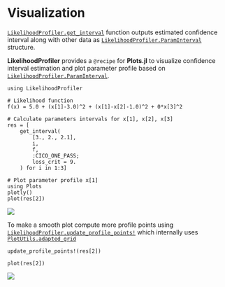 # Visualization

[`LikelihoodProfiler.get_interval`](@ref) function outputs estimated
confidence interval along with other data as
[`LikelihoodProfiler.ParamInterval`](@ref) structure.

**LikelihoodProfiler** provides a `@recipe` for **Plots.jl** to visualize
confidence interval estimation and plot parameter profile based on
[`LikelihoodProfiler.ParamInterval`](@ref).

```
using LikelihoodProfiler

# Likelihood function
f(x) = 5.0 + (x[1]-3.0)^2 + (x[1]-x[2]-1.0)^2 + 0*x[3]^2

# Calculate parameters intervals for x[1], x[2], x[3]
res = [
    get_interval(
        [3., 2., 2.1],
        i,
        f,
        :CICO_ONE_PASS;
        loss_crit = 9.
    ) for i in 1:3]

# Plot parameter profile x[1]
using Plots
plotly()
plot(res[2])
```

![](https://github.com/insysbio/LikelihoodProfiler.jl/blob/master/img/plot_cico.png?raw=true)

To make a smooth plot compute more profile points using [`LikelihoodProfiler.update_profile_points!`](@ref) which internally uses [`PlotUtils.adapted_grid`](https://github.com/JuliaPlots/PlotUtils.jl/blob/master/src/adapted_grid.jl)

```
update_profile_points!(res[2])

plot(res[2])
```

![](https://github.com/insysbio/LikelihoodProfiler.jl/blob/master/img/plot_cico_smooth.png?raw=true)
